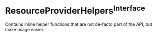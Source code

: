 # ResourceProviderHelpers<sup>Interface</sup>

Contains inline helper functions that are not de-facto part of the API, but make usage easier.
